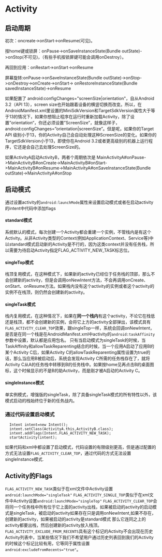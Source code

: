 # Activity

## 启动周期

初次：oncreate->onStart->onResume(可见)。

按home键或锁屏：onPause->onSaveInstanceState(Bundle outState)->onStop(不可见)，（有些手机按锁屏键可能会调用onDestroy）。

再回到应用：onRestart->onStart->onResume

屏幕旋转:onPause->onSaveInstanceState(Bundle outState)->onStop->onDestroy->onCreate->onStart-> onRestoreInstanceState(Bundle savedInstanceState)->onResume

如果配置了 android:configChanges="screenSize|orientation"，自从Android 3.2（API 13），screen size也开始跟着设备的横竖切换而改变。所以，在AndroidManifest.xml里设置的MiniSdkVersion和TargetSdkVersion属性大于等于13的情况下，如果你想阻止程序在运行时重新加载Activity，除了设置”orientation“，你还必须设置”ScreenSize”，就像这样子，android:configChanges=”orientation|screenSize”。但是呢，如果你的Target API 级别小于13，你的Activity自己会自动处理这种ScreenSize的变化。如果你的TargetSdkVersion小于13，即使你在Android 3.2或者更高级别的机器上运行程序，它还是会自己去处理ScreenSize的。

如果ActivityA启动ActivityB，两者个周期依次是
MainActivityA#onPause->MainActivityB#onCreate->MainActivityB#onStart->MainActivityB#onResume->MainActivityA#onSaveInstanceState(Bundle outState)->MainActivityA#onStop


## 启动模式
通过设置activity的`android:launchMode`属性来设置启动模式或者在启动activity的intent中代码中添加flags

#### standard模式
系统默认的模式，每次创建一个Activity都会重建一个实例，不管栈内是有这个Activity。从非Activity类型的Context(例如ApplicationContext、Service等)中以standard模式启动新的Activity是不行的，因为这类context并没有任务栈，所以需要为待启动Activity指定FLAG_ACTIVITY_NEW_TASK标志位。

#### singleTop模式
栈顶复用模式，在这种模式下，如果新的activity已经位于任务栈的顶部，那么不会创建新的activity，但是会调用onNewIntent方法，不会再调用onCreate、onStart、onResume方法。如果栈内没有这个activity的实例或者这个activity的实例不在栈顶，则仍然会创建新的activity。

#### singleTask模式
栈内复用模式，在这种情况下，如果在**同一个栈内**有这个activity，不论它在栈低还是栈顶，都不会创建新的实例，会将它上方的activity全部弹出，该模式具有`FLAG_ACTIVITY_CLEAR_TOP`效果，跟singleTop一样，系统会回调onNewIntent，是否是在同一个栈是在AndroidManifest.xml中activity的`android:taskAffinity`参数中设置，默认都是应用包名。
只有当启动模式为singleTask的时候，当TaskAffinity和allowTaskReparenting结合的时候，当一个应用A启动了应用B的某个Activity C后，如果Activity C的allowTaskReparenting属性设置为true的话，那么当应用B被启动后，系统会发现Activity C所需的任务栈存在了，就将Activity C从A的任务栈中转移到B的任务栈中。如果按home见再点击B的桌面图标，这个时候显示的不是B的助Activity，而是刚才被A启动的Activity C。

#### singleInstance模式

单实例模式，增强版的singleTask，除了具备singleTask模式的所有特性以外，该模式启动的栈始终位于新的任务战内。

### 通过代码设置启动模式

```
  Intent intent=new Intent();
  intent.setClass(ActivityA.this,ActivityB.class);
  intent.addFlags(Intent.FLAG_ACTIVITY_NEW_TASK);
  startActivity(intent);
```
如果代码和xml中都设置了启动模式，代码设置的有限级别更高，但是通过配置的方式无法设置`FLAG_ACTIVITY_CLEAR_TOP`，通过代码的方式无法设置singleInstance模式.
## Activity的Flags
`FLAG_ACTIVITY_NEW_TASK`类似于在xml文件中Activity设置`android:launchMode="singleTask"`
`FLAG_ACTIVITY_SINGLE_TOP`类似于在xml文件中Activity设置`android:launchMode="singleTop"`
`FLAG_ACTIVITY_CLEAR_TOP`会将同一个任务栈中所有位于它上面的activity出栈，如果被启动的activity的启动模式是singleTask，被启动的activity如果存在只是调用onNewIntent,如果不存在，创建新的activity，如果被启动的activity是standard模式
那么它连同之上的activity都要出栈，然后创建新的activity放入栈顶。
`FLAG_ACTIVITY_EXCLUDE_FROM_RECENTS`具有这个标记的Activity不会出现在历史Activity列表中，当某些情况下我们不希望用户通过历史列表回到我们的Activity的时候这个标记比较有用，它等同于属性设置`android:excludeFromRecents="true"`。